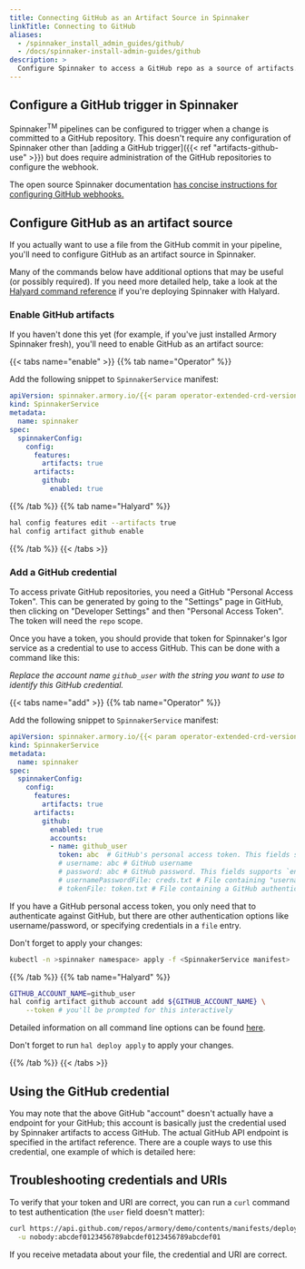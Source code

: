 ```yaml
---
title: Connecting GitHub as an Artifact Source in Spinnaker
linkTitle: Connecting to GitHub
aliases:
  - /spinnaker_install_admin_guides/github/
  - /docs/spinnaker-install-admin-guides/github
description: >
  Configure Spinnaker to access a GitHub repo as a source of artifacts.  
---
```


## Configure a GitHub trigger in Spinnaker

Spinnaker<sup>TM</sup> pipelines can be configured to trigger when a change is committed to a GitHub repository.  This doesn't require any configuration of Spinnaker other than [adding a GitHub trigger]({{< ref "artifacts-github-use" >}}) but does require administration of the GitHub repositories to configure the webhook.

The open source Spinnaker documentation
[has concise instructions for configuring GitHub webhooks.](https://www.spinnaker.io/setup/triggers/github/)

## Configure GitHub as an artifact source

If you actually want to use a file from the GitHub commit in your pipeline,
you'll need to configure GitHub as an artifact source in Spinnaker.

Many of the commands below have
additional options that may be useful (or possibly required).  If you need
more detailed help, take a look at the
[Halyard command reference](https://www.spinnaker.io/reference/halyard/commands/#hal-config-artifact-github) if you're deploying Spinnaker with Halyard.

### Enable GitHub artifacts

If you haven't done this yet (for example, if you've just installed Armory
Spinnaker fresh), you'll need to enable GitHub as an artifact source:

{{< tabs name="enable" >}}
{{% tab name="Operator" %}}

Add the following snippet to `SpinnakerService` manifest:

```yaml
apiVersion: spinnaker.armory.io/{{< param operator-extended-crd-version >}}
kind: SpinnakerService
metadata:
  name: spinnaker
spec:
  spinnakerConfig:  
    config:
      features:
        artifacts: true
      artifacts:
        github:
          enabled: true
```

{{% /tab %}}
{{% tab name="Halyard" %}}

```bash
hal config features edit --artifacts true
hal config artifact github enable
```

{{% /tab %}}
{{< /tabs >}}

### Add a GitHub credential

To access private GitHub repositories, you need a GitHub "Personal Access
Token".  This can be generated by going to the "Settings" page in GitHub, then
clicking on "Developer Settings" and then "Personal Access Token".  The token
will need the `repo` scope.

Once you have a token, you should provide that token for Spinnaker's Igor service
as a credential to use to access GitHub.  This can be done with a command like
this:

*Replace the account name `github_user` with the string you want to use to identify this GitHub credential.*

{{< tabs name="add" >}}
{{% tab name="Operator" %}}

Add the following snippet to `SpinnakerService` manifest:

```yaml
apiVersion: spinnaker.armory.io/{{< param operator-extended-crd-version >}}
kind: SpinnakerService
metadata:
  name: spinnaker
spec:
  spinnakerConfig:  
    config:
      features:
        artifacts: true
      artifacts:
        github:
          enabled: true
          accounts:
          - name: github_user
            token: abc  # GitHub's personal access token. This fields supports `encrypted` references to secrets.
            # username: abc # GitHub username
            # password: abc # GitHub password. This fields supports `encryptedreferences` to secrets.
            # usernamePasswordFile: creds.txt # File containing "username:password" to use for GitHub authentication. This fields supports `encryptedFilereferences` to secrets.
            # tokenFile: token.txt # File containing a GitHub authentication token. This fields supports `encryptedFile` references to secrets.
```

If you have a GitHub personal access token, you only need that to authenticate against GitHub, but there are other authentication options like username/password, or specifying credentials in a `file` entry.

Don't forget to apply your changes:

```bash
kubectl -n >spinnaker namespace> apply -f <SpinnakerService manifest>
```

{{% /tab %}}
{{% tab name="Halyard" %}}

```bash
GITHUB_ACCOUNT_NAME=github_user
hal config artifact github account add ${GITHUB_ACCOUNT_NAME} \
    --token # you'll be prompted for this interactively
```

Detailed information on all command line options can be found [here](https://www.spinnaker.io/reference/halyard/commands/#hal-config-artifact-github-account-add).

Don't forget to run `hal deploy apply` to apply your changes.

{{% /tab %}}
{{< /tabs >}}

## Using the GitHub credential

You may note that the above GitHub "account" doesn't actually have a endpoint for
your GitHub; this account is basically just the credential used by Spinnaker
artifacts to access GitHub.  The actual GitHub API endpoint is specified in the
artifact reference.  There are a couple ways to use this credential, one example
of which is detailed here:

## Troubleshooting credentials and URIs

To verify that your token and URI are correct, you can run a `curl` command to
test authentication (the `user` field doesn't matter):

```bash
curl https://api.github.com/repos/armory/demo/contents/manifests/deployment.yml \
  -u nobody:abcdef0123456789abcdef0123456789abcdef01
```

If you receive metadata about your file, the credential and URI are correct.
